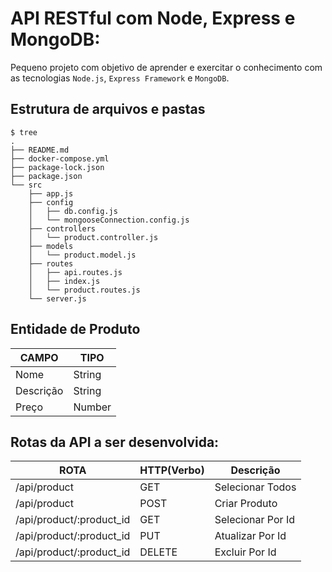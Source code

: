 # API RESTful com Node, Express e MongoDB:

Pequeno projeto com objetivo de aprender e exercitar o conhecimento com as tecnologias `Node.js`, `Express Framework` e `MongoDB`.

## Estrutura de arquivos e pastas
```shell
$ tree
.
├── README.md
├── docker-compose.yml
├── package-lock.json
├── package.json
└── src
    ├── app.js
    ├── config
    │   ├── db.config.js
    │   └── mongooseConnection.config.js
    ├── controllers
    │   └── product.controller.js
    ├── models
    │   └── product.model.js
    ├── routes
    │   ├── api.routes.js
    │   ├── index.js
    │   └── product.routes.js
    └── server.js
```
## Entidade de Produto
  CAMPO    |   TIPO   |
---------- | ---------|
Nome       | String   |
Descrição  | String   |
Preço      | Number   |

## Rotas da API a ser desenvolvida:

  ROTA                    |     HTTP(Verbo)   |      Descrição        | 
------------------------- | ----------------- | --------------------- | 
/api/product              |       GET         | Selecionar Todos      | 
/api/product              |       POST        | Criar Produto         | 
/api/product/:product_id  |       GET         | Selecionar Por Id     | 
/api/product/:product_id  |       PUT         | Atualizar Por Id      |    
/api/product/:product_id  |       DELETE      | Excluir Por Id        |